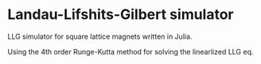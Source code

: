 # Landau-Lifshits-Gilbert simulator
LLG simulator for square lattice magnets written in Julia.

Using the 4th order Runge-Kutta method for solving the linearlized LLG eq.
